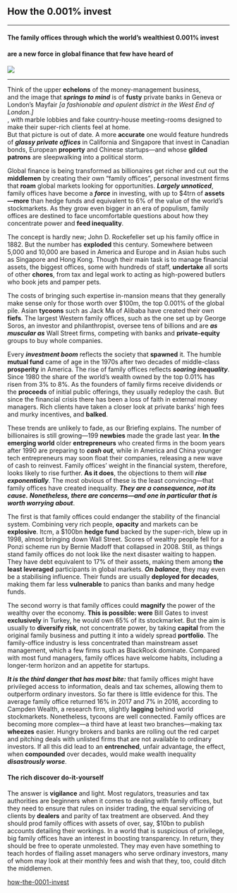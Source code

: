 ## How the 0.001% invest

-----

#### The family offices through which the world’s wealthiest 0.001% invest  
#### are a new force in global finance that few have heard of

![ ](https://www.economist.com/sites/default/files/imagecache/1280-width/images/print-edition/20181215_LDD002_0.jpg)


-------

Think of the upper **echelons** of the money-management business,   
and the image that ***springs to mind*** is of **fusty** private banks in Geneva or London’s Mayfair  *[a fashionable and opulent district in the West End of London.]*  
, with marble lobbies and fake country-house meeting-rooms designed to make their super-rich clients feel at home.  
But that picture is out of date. A more **accurate** one would feature hundreds of ***glassy private offices*** in California and   Singapore that invest in Canadian bonds, European **property** and Chinese startups—and whose **gilded patrons** are   sleepwalking into a political storm.


Global finance is being transformed as billionaires get richer and cut out the **middlemen** by creating their own “family offices”, personal investment firms that **roam** global markets looking for opportunities. ***Largely unnoticed***, family offices have become a ***force*** in investing, with up to $4trn of **assets—more** than hedge funds and equivalent to 6% of the value of the world’s stockmarkets. As they grow even bigger in an era of populism, family offices are destined to face uncomfortable questions about how they concentrate power and **feed inequality**.

The concept is hardly new; John D. Rockefeller set up his family office in 1882. But the number has **exploded** this century. Somewhere between 5,000 and 10,000 are based in America and Europe and in Asian hubs such as Singapore and Hong Kong. Though their main task is to manage financial assets, the biggest offices, some with hundreds of staff, **undertake** all sorts of other **chores**, from tax and legal work to acting as high-powered butlers who book jets and pamper pets.

The costs of bringing such expertise in-mansion means that they generally make sense only for those worth over $100m, the top 0.001% of the global pile. Asian **tycoons** such as Jack Ma of Alibaba have created their own **fiefs**. The largest Western family offices, such as the one set up by George Soros, an investor and philanthropist, oversee tens of billions and are ***as muscular as*** Wall Street firms, competing with banks and **private-equity** groups to buy whole companies.

Every ***investment boom*** reflects the society that **spawned** it. The humble **mutual fund** came of age in the 1970s after two decades of middle-class **prosperity** in America. The rise of family offices reflects ***soaring inequality***. Since 1980 the share of the world’s wealth owned by the top 0.01% has risen from 3% to 8%. As the founders of family firms receive dividends or the **proceeds** of initial public offerings, they usually redeploy the cash. But since the financial crisis there has been a loss of faith in external money managers. Rich clients have taken a closer look at private banks’ high fees and murky incentives, and **balked**.

These trends are unlikely to fade, as our Briefing explains. The number of billionaires is still growing—199 **newbies** made the grade last year. **In the emerging world** older **entrepreneurs** who created firms in the boom years after 1990 are preparing to ***cash out***, while in America and China younger tech entrepreneurs may soon float their companies, releasing a new wave of cash to reinvest. Family offices’ weight in the financial system, therefore, looks likely to rise further. **As it does**, the objections to them will ***rise exponentially***. The most obvious of these is the least convincing—that family offices have created inequality. ***They are a consequence, not its cause.***  ***Nonetheless, there are concerns—and one in particular that is worth worrying about***.

The first is that family offices could endanger the stability of the financial system. Combining very rich people, **opacity** and markets can be **explosive**. ltcm, a $100bn **hedge fund** backed by the super-rich, blew up in 1998, almost bringing down Wall Street. Scores of wealthy people fell for a Ponzi scheme run by Bernie Madoff that collapsed in 2008. Still, as things stand family offices do not look like the next disaster waiting to happen. They have debt equivalent to 17% of their assets, making them among **the least leveraged** participants in global markets. ***On balance***, they may even be a stabilising influence. Their funds are usually **deployed for decades**, making them far less **vulnerable** to panics than banks and many hedge funds.

The second worry is that family offices could **magnify** the power of the wealthy over the economy. **This is possible: were** Bill Gates to invest **exclusively** in Turkey, he would own 65% of its stockmarket. But the aim is usually to **diversify risk**, not concentrate power, by taking **capital** from the original family business and putting it into a widely spread **portfolio**. The family-office industry is less concentrated than mainstream asset management, which a few firms such as BlackRock dominate. Compared with most fund managers, family offices have welcome habits, including a longer-term horizon and an appetite for startups.

***It is the third danger that has most bite:*** that family offices might have privileged access to information, deals and tax schemes, allowing them to outperform ordinary investors. So far there is little evidence for this. The average family office returned 16% in 2017 and 7% in 2016, according to Campden Wealth, a research firm, slightly **lagging** behind world stockmarkets. Nonetheless, tycoons are well connected. Family offices are becoming more complex—a third have at least two branches—making tax **wheezes** easier. Hungry brokers and banks are rolling out the red carpet and pitching deals with unlisted firms that are not available to ordinary investors. If all this did lead to an **entrenched**, unfair advantage, the effect, when **compounded** over decades, would make wealth inequality ***disastrously worse***.  

#### The rich discover do-it-yourself
The answer is **vigilance** and light. Most regulators, treasuries and tax authorities are beginners when it comes to dealing with family offices, but they need to ensure that rules on insider trading, the equal servicing of clients by **dealers** and parity of tax treatment are observed. And they should prod family offices with assets of over, say, $10bn to publish accounts detailing their workings. In a world that is suspicious of privilege, big family offices have an interest in boosting transparency. In return, they should be free to operate unmolested. They may even have something to teach hordes of flailing asset managers who serve ordinary investors, many of whom may look at their monthly fees and wish that they, too, could ditch the middlemen.

[how-the-0001-invest](https://www.economist.com/leaders/2018/12/15/how-the-0001-invest)

